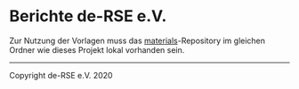 # Berichte de-RSE e.V.

Zur Nutzung der Vorlagen muss das [materials]()-Repository im gleichen Ordner wie dieses Projekt lokal vorhanden sein.

------

Copyright de-RSE e.V. 2020
